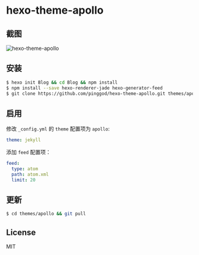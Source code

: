 # hexo-theme-apollo

## 截图

![hexo-theme-apollo](https://cloud.githubusercontent.com/assets/9530963/11295742/8f3d451a-8fa8-11e5-90d2-397af60a992d.png)

## 安装

``` bash
$ hexo init Blog && cd Blog && npm install
$ npm install --save hexo-renderer-jade hexo-generator-feed
$ git clone https://github.com/pinggod/hexo-theme-apollo.git themes/apollo
```

## 启用

修改 `_config.yml` 的 `theme` 配置项为 `apollo`:

```yaml
theme: jekyll
```

添加 `feed` 配置项：

```yaml
feed:
  type: atom
  path: atom.xml
  limit: 20
```

## 更新

``` bash
$ cd themes/apollo && git pull
```

## License

MIT